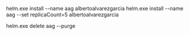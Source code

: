 helm.exe install  --name aag albertoalvarezgarcia
helm.exe install  --name aag --set replicaCount=5 albertoalvarezgarcia

helm.exe delete aag --purge
